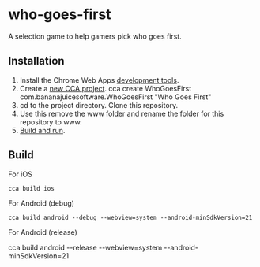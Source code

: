 # who-goes-first

A selection game to help gamers pick who goes first.

## Installation

1. Install the Chrome Web Apps [development
   tools](https://github.com/MobileChromeApps/mobile-chrome-apps/blob/master/docs/Installation.md).
2. Create a [new CCA
   project](https://github.com/MobileChromeApps/mobile-chrome-apps/blob/master/docs/CreateProject.md). cca create WhoGoesFirst com.bananajuicesoftware.WhoGoesFirst "Who Goes First"
3. cd to the project directory. Clone this repository.
4. Use this remove the www folder and rename the folder for this repository to
   www.
5. [Build and
   run](https://github.com/MobileChromeApps/mobile-chrome-apps/blob/master/docs/Develop.md).

## Build

For iOS

    cca build ios

For Android (debug)

    cca build android --debug --webview=system --android-minSdkVersion=21

For Android (release)

   cca build android --release --webview=system --android-minSdkVersion=21 
